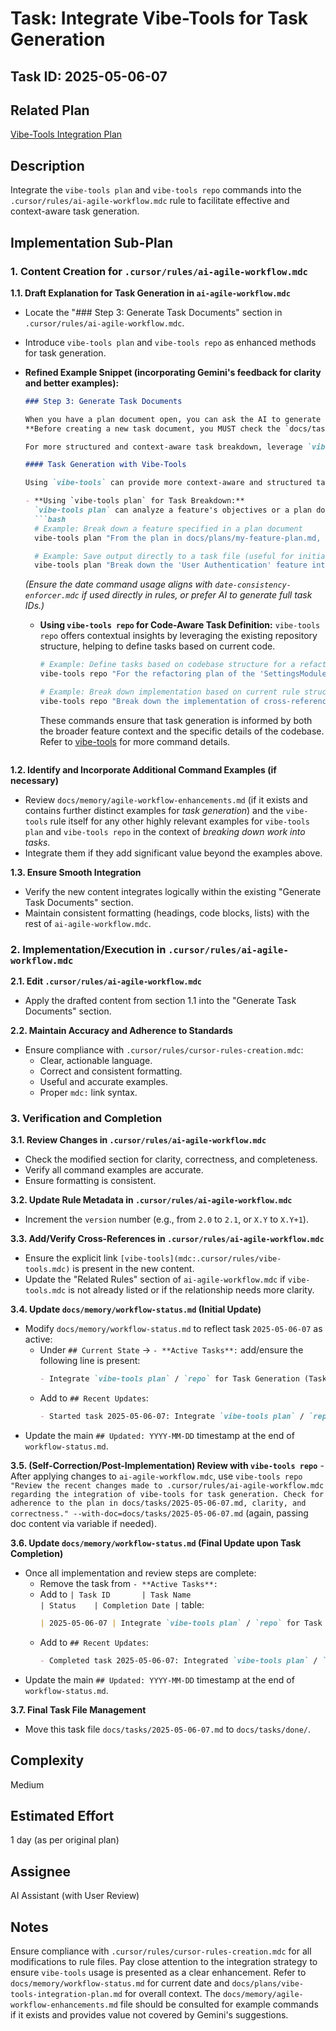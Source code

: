 # Task: Integrate Vibe-Tools for Task Generation

## Task ID: 2025-05-06-07

## Related Plan

[Vibe-Tools Integration Plan](mdc:docs/plans/vibe-tools-integration-plan.md)

## Description

Integrate the `vibe-tools plan` and `vibe-tools repo` commands into the `.cursor/rules/ai-agile-workflow.mdc` rule to facilitate effective and context-aware task generation.

## Implementation Sub-Plan

### 1. Content Creation for `.cursor/rules/ai-agile-workflow.mdc`

**1.1. Draft Explanation for Task Generation in `ai-agile-workflow.mdc`**

- Locate the "### Step 3: Generate Task Documents" section in `.cursor/rules/ai-agile-workflow.mdc`.
- Introduce `vibe-tools plan` and `vibe-tools repo` as enhanced methods for task generation.
- **Refined Example Snippet (incorporating Gemini's feedback for clarity and better examples):**

  ````markdown
  ### Step 3: Generate Task Documents

  When you have a plan document open, you can ask the AI to generate task documents (e.g., "Generate task documents from this plan").
  **Before creating a new task document, you MUST check the `docs/tasks/` directory for existing task files for the current date...** (existing text)

  For more structured and context-aware task breakdown, leverage `vibe-tools`:

  #### Task Generation with Vibe-Tools

  Using `vibe-tools` can provide more context-aware and structured task generation:

  - **Using `vibe-tools plan` for Task Breakdown:**
    `vibe-tools plan` can analyze a feature's objectives or a plan document to automatically suggest a breakdown into specific tasks.
    ```bash
    # Example: Break down a feature specified in a plan document
    vibe-tools plan "From the plan in docs/plans/my-feature-plan.md, generate actionable tasks for the frontend implementation phase."

    # Example: Save output directly to a task file (useful for initial task creation)
    vibe-tools plan "Break down the 'User Authentication' feature into tasks" --save-to=docs/tasks/$(date +%Y-%m-%d)-01.md
  ````

  _(Ensure the date command usage aligns with `date-consistency-enforcer.mdc` if used directly in rules, or prefer AI to generate full task IDs.)_
  - **Using `vibe-tools repo` for Code-Aware Task Definition:** `vibe-tools repo` offers contextual insights by leveraging the existing repository structure, helping to define tasks based on current code.

    ```bash
    # Example: Define tasks based on codebase structure for a refactoring effort
    vibe-tools repo "For the refactoring plan of the 'SettingsModule', identify tasks needed to update its dependencies in 'ProfileComponent' and 'AdminPanel'."

    # Example: Break down implementation based on current rule structures
    vibe-tools repo "Break down the implementation of cross-references into discrete tasks based on the current structure of Cursor rules. Consider file paths, parsing requirements, and rendering approaches."
    ```

    These commands ensure that task generation is informed by both the broader feature context and the specific details of the codebase. Refer to [vibe-tools](mdc:.cursor/rules/vibe-tools.mdc) for more command details.

  ```

  ```

**1.2. Identify and Incorporate Additional Command Examples (if necessary)**

- Review `docs/memory/agile-workflow-enhancements.md` (if it exists and contains further distinct examples for _task generation_) and the `vibe-tools` rule itself for any other highly relevant examples for `vibe-tools plan` and `vibe-tools repo` in the context of _breaking down work into tasks_.
- Integrate them if they add significant value beyond the examples above.

**1.3. Ensure Smooth Integration**

- Verify the new content integrates logically within the existing "Generate Task Documents" section.
- Maintain consistent formatting (headings, code blocks, lists) with the rest of `ai-agile-workflow.mdc`.

### 2. Implementation/Execution in `.cursor/rules/ai-agile-workflow.mdc`

**2.1. Edit `.cursor/rules/ai-agile-workflow.mdc`**

- Apply the drafted content from section 1.1 into the "Generate Task Documents" section.

**2.2. Maintain Accuracy and Adherence to Standards**

- Ensure compliance with `.cursor/rules/cursor-rules-creation.mdc`:
  - Clear, actionable language.
  - Correct and consistent formatting.
  - Useful and accurate examples.
  - Proper `mdc:` link syntax.

### 3. Verification and Completion

**3.1. Review Changes in `.cursor/rules/ai-agile-workflow.mdc`**

- Check the modified section for clarity, correctness, and completeness.
- Verify all command examples are accurate.
- Ensure formatting is consistent.

**3.2. Update Rule Metadata in `.cursor/rules/ai-agile-workflow.mdc`**

- Increment the `version` number (e.g., from `2.0` to `2.1`, or `X.Y` to `X.Y+1`).

**3.3. Add/Verify Cross-References in `.cursor/rules/ai-agile-workflow.mdc`**

- Ensure the explicit link `[vibe-tools](mdc:.cursor/rules/vibe-tools.mdc)` is present in the new content.
- Update the "Related Rules" section of `ai-agile-workflow.mdc` if `vibe-tools.mdc` is not already listed or if the relationship needs more clarity.

**3.4. Update `docs/memory/workflow-status.md` (Initial Update)**

- Modify `docs/memory/workflow-status.md` to reflect task `2025-05-06-07` as active:
  - Under `## Current State` -> `- **Active Tasks**:` add/ensure the following line is present:
    ```markdown
    - Integrate `vibe-tools plan` / `repo` for Task Generation (Task ID: 2025-05-06-07) - Vibe-Tools Integration
    ```
  - Add to `## Recent Updates`:
    ```markdown
    - Started task 2025-05-06-07: Integrate `vibe-tools plan` / `repo` for Task Generation into `ai-agile-workflow.mdc`. (2025-05-06)
    ```
- Update the main `## Updated: YYYY-MM-DD` timestamp at the end of `workflow-status.md`.

**3.5. (Self-Correction/Post-Implementation) Review with `vibe-tools repo`** - After applying changes to `ai-agile-workflow.mdc`, use `vibe-tools repo "Review the recent changes made to .cursor/rules/ai-agile-workflow.mdc regarding the integration of vibe-tools for task generation. Check for adherence to the plan in docs/tasks/2025-05-06-07.md, clarity, and correctness." --with-doc=docs/tasks/2025-05-06-07.md` (again, passing doc content via variable if needed).

**3.6. Update `docs/memory/workflow-status.md` (Final Update upon Task Completion)**

- Once all implementation and review steps are complete:
  - Remove the task from `- **Active Tasks**:`
  - Add to `| Task ID       | Task Name                                     | Status    | Completion Date |` table:
    ```markdown
    | 2025-05-06-07 | Integrate `vibe-tools plan` / `repo` for Task Generation | Completed | 2025-05-06      |
    ```
  - Add to `## Recent Updates`:
    ```markdown
    - Completed task 2025-05-06-07: Integrated `vibe-tools plan` / `repo` for Task Generation into `ai-agile-workflow.mdc`. (2025-05-06)
    ```
- Update the main `## Updated: YYYY-MM-DD` timestamp at the end of `workflow-status.md`.

**3.7. Final Task File Management**

- Move this task file `docs/tasks/2025-05-06-07.md` to `docs/tasks/done/`.

## Complexity

Medium

## Estimated Effort

1 day (as per original plan)

## Assignee

AI Assistant (with User Review)

## Notes

Ensure compliance with `.cursor/rules/cursor-rules-creation.mdc` for all modifications to rule files. Pay close attention to the integration strategy to ensure `vibe-tools` usage is presented as a clear enhancement. Refer to `docs/memory/workflow-status.md` for current date and `docs/plans/vibe-tools-integration-plan.md` for overall context. The `docs/memory/agile-workflow-enhancements.md` file should be consulted for example commands if it exists and provides value not covered by Gemini's suggestions.
